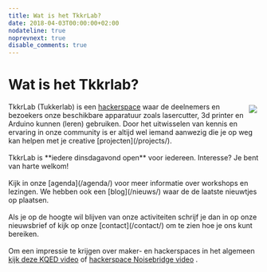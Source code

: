```yaml
---
title: Wat is het TkkrLab?
date: 2018-04-03T00:00:00+02:00
nodateline: true
noprevnext: true
disable_comments: true
---
```


# Wat is het Tkkrlab?

<img style="float: right; margin: 5px;" src="/homepage_photo.jpg">
TkkrLab (Tukkerlab) is een <a href="http://tkkrlab.nl/wiki/Space_5.0" target="_blank">hackerspace</a> waar de deelnemers en bezoekers onze beschikbare apparatuur zoals lasercutter, 3d printer en Arduino kunnen (leren) gebruiken. Door het uitwisselen van kennis en ervaring in onze community is er altijd wel iemand aanwezig die je op weg kan helpen met je creative [projecten](/projects/).
<br />
<br />
TkkrLab is **iedere dinsdagavond open** voor iedereen. Interesse? Je bent van harte welkom!
<br />
<br />
Kijk in onze [agenda](/agenda/) voor meer informatie over workshops en lezingen. We hebben ook een [blog](/nieuws/) waar de de laatste nieuwtjes op plaatsen.
<br />
<br />
Als je op de hoogte wil blijven van onze activiteiten schrijf je dan in op onze nieuwsbrief of kijk op onze [contact](/contact/) om te zien hoe je ons kunt bereiken.
<br />
<br />
Om een impressie te krijgen over maker- en hackerspaces in het algemeen <a href="http://youtu.be/wamwklXWK4M" target="_blank">kijk deze KQED video</a> of <a href="https://www.youtube.com/watch?v=nsiYTBQpIJ8" target="_blank">hackerspace Noisebridge video</a> .
